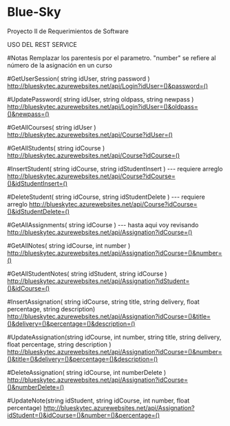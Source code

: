 # Blue-Sky
Proyecto II de Requerimientos de Software

USO DEL REST SERVICE


#Notas
Remplazar los parentesis por el parametro.
"number" se refiere al número de la asignación en un curso


#GetUserSession( string idUser, string password )
http://blueskytec.azurewebsites.net/api/Login?idUser=()&password=()


#UpdatePassword( string idUser, string oldpass, string newpass )
http://blueskytec.azurewebsites.net/api/Login?idUser=()&oldpass=()&newpass=()


#GetAllCourses( string idUser )
http://blueskytec.azurewebsites.net/api/Course?idUser=()


#GetAllStudents( string idCourse )
http://blueskytec.azurewebsites.net/api/Course?idCourse=()


#InsertStudent( string idCourse, string idStudentInsert ) --- requiere arreglo
http://blueskytec.azurewebsites.net/api/Course?idCourse=()&idStudentInsert=()


#DeleteStudent( string idCourse, string idStudentDelete ) --- requiere arreglo
http://blueskytec.azurewebsites.net/api/Course?idCourse=()&idStudentDelete=()


#GetAllAssignments( string idCourse ) --- hasta aqui voy revisando
http://blueskytec.azurewebsites.net/api/Assignation?idCourse=()


#GetAllNotes( string idCourse, int number )
http://blueskytec.azurewebsites.net/api/Assignation?idCourse=()&number=()


#GetAllStudentNotes( string idStudent, string idCourse ) 
http://blueskytec.azurewebsites.net/api/Assignation?idStudent=()&idCourse=()


#InsertAssignation( string idCourse, string title, string delivery, float percentage, string description)
http://blueskytec.azurewebsites.net/api/Assignation?idCourse=()&title=()&delivery=()&percentage=()&description=()


#UpdateAssignation(string idCourse, int number, string title, string delivery, float percentage, string description ) 
http://blueskytec.azurewebsites.net/api/Assignation?idCourse=()&number=()&title=()&delivery=()&percentage=()&description=()


#DeleteAssignation( string idCourse, int numberDelete )
http://blueskytec.azurewebsites.net/api/Assignation?idCourse=()&numberDelete=()


#UpdateNote(string idStudent, string idCourse, int number, float percentage)
http://blueskytec.azurewebsites.net/api/Assignation?idStudent=()&idCourse=()&number=()&percentage=()
